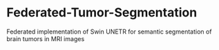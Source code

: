 # Federated-Tumor-Segmentation
Federated implementation of Swin UNETR for semantic segmentation of brain tumors in MRI images
